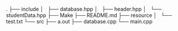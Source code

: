 .
├── include
│   ├── database.hpp
│   ├── header.hpp
│   └── studentData.hpp
├── Make
├── README.md
├── resource
│   └── test.txt
└── src
    ├── a.out
    ├── database.cpp
    └── main.cpp
